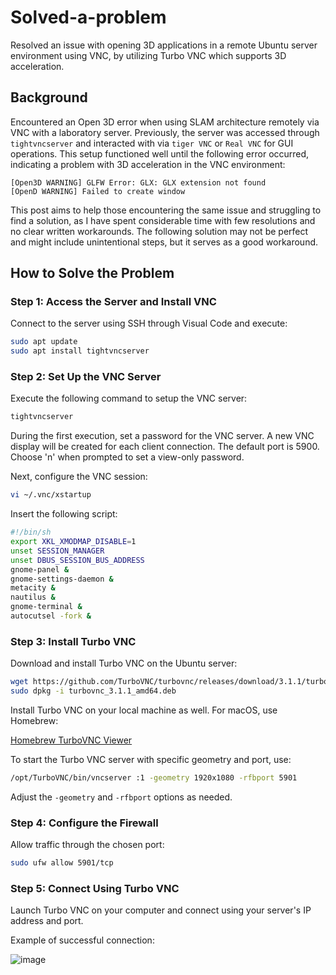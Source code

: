 
# Solved-a-problem
Resolved an issue with opening 3D applications in a remote Ubuntu server environment using VNC, by utilizing Turbo VNC which supports 3D acceleration.

## Background
Encountered an Open 3D error when using SLAM architecture remotely via VNC with a laboratory server. Previously, the server was accessed through `tightvncserver` and interacted with via `tiger VNC` or `Real VNC` for GUI operations. This setup functioned well until the following error occurred, indicating a problem with 3D acceleration in the VNC environment:

```
[Open3D WARNING] GLFW Error: GLX: GLX extension not found
[OpenD WARNING] Failed to create window
```

This post aims to help those encountering the same issue and struggling to find a solution, as I have spent considerable time with few resolutions and no clear written workarounds. The following solution may not be perfect and might include unintentional steps, but it serves as a good workaround.

## How to Solve the Problem

### Step 1: Access the Server and Install VNC

Connect to the server using SSH through Visual Code and execute:

```bash
sudo apt update
sudo apt install tightvncserver
```

### Step 2: Set Up the VNC Server

Execute the following command to setup the VNC server:

```bash
tightvncserver
```

During the first execution, set a password for the VNC server. A new VNC display will be created for each client connection. The default port is 5900. Choose 'n' when prompted to set a view-only password.

Next, configure the VNC session:

```bash
vi ~/.vnc/xstartup
```

Insert the following script:

```bash
#!/bin/sh
export XKL_XMODMAP_DISABLE=1
unset SESSION_MANAGER
unset DBUS_SESSION_BUS_ADDRESS
gnome-panel &
gnome-settings-daemon &
metacity &
nautilus &
gnome-terminal &
autocutsel -fork &
```

### Step 3: Install Turbo VNC

Download and install Turbo VNC on the Ubuntu server:

```bash
wget https://github.com/TurboVNC/turbovnc/releases/download/3.1.1/turbovnc_3.1.1_amd64.deb
sudo dpkg -i turbovnc_3.1.1_amd64.deb
```

Install Turbo VNC on your local machine as well. For macOS, use Homebrew:

[Homebrew TurboVNC Viewer](https://formulae.brew.sh/cask/turbovnc-viewer#default)

To start the Turbo VNC server with specific geometry and port, use:

```bash
/opt/TurboVNC/bin/vncserver :1 -geometry 1920x1080 -rfbport 5901
```

Adjust the `-geometry` and `-rfbport` options as needed.

### Step 4: Configure the Firewall

Allow traffic through the chosen port:

```bash
sudo ufw allow 5901/tcp
```

### Step 5: Connect Using Turbo VNC

Launch Turbo VNC on your computer and connect using your server's IP address and port.

Example of successful connection:

![image](https://github.com/paulsung97/Solved-a-problem./assets/63456050/b6a05003-2bc6-48a2-983e-76690b861145)
```

